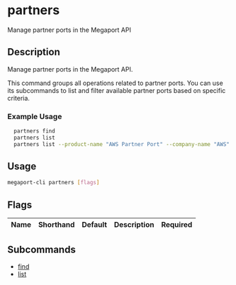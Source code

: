 # partners

Manage partner ports in the Megaport API

## Description

Manage partner ports in the Megaport API.

This command groups all operations related to partner ports. You can use its subcommands to list and filter available partner ports based on specific criteria.

### Example Usage

```sh
  partners find
  partners list
  partners list --product-name "AWS Partner Port" --company-name "AWS" --location-id 1
```

## Usage

```sh
megaport-cli partners [flags]
```




## Flags

| Name | Shorthand | Default | Description | Required |
|------|-----------|---------|-------------|----------|


## Subcommands

* [find](megaport-cli_partners_find.md)
* [list](megaport-cli_partners_list.md)


